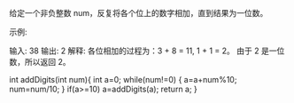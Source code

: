 给定一个非负整数 num，反复将各个位上的数字相加，直到结果为一位数。

示例:

输入: 38
输出: 2 
解释: 各位相加的过程为：3 + 8 = 11, 1 + 1 = 2。 由于 2 是一位数，所以返回 2。

int addDigits(int num){
    int a=0;
    while(num!=0)
    {
        a=a+num%10;
        num=num/10;
    }
    if(a>=10)
    a=addDigits(a);
    return a;
}
